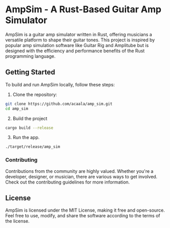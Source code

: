 # AmpSim - A Rust-Based Guitar Amp Simulator

AmpSim is a guitar amp simulator written in Rust, offering musicians a versatile platform to shape their guitar tones. This project is inspired by popular amp simulation software like Guitar Rig and Amplitube but is designed with the efficiency and performance benefits of the Rust programming language.

## Getting Started

To build and run AmpSim locally, follow these steps:

1. Clone the repository:

```bash
git clone https://github.com/acaala/amp_sim.git
cd amp_sim
```

2. Build the project

```bash
cargo build --release

```

3. Run the app.

```bash
./target/release/amp_sim
```

### Contributing

Contributions from the community are highly valued. Whether you're a developer, designer, or musician, there are various ways to get involved. Check out the contributing guidelines for more information.

## License

AmpSim is licensed under the MIT License, making it free and open-source. Feel free to use, modify, and share the software according to the terms of the license.
